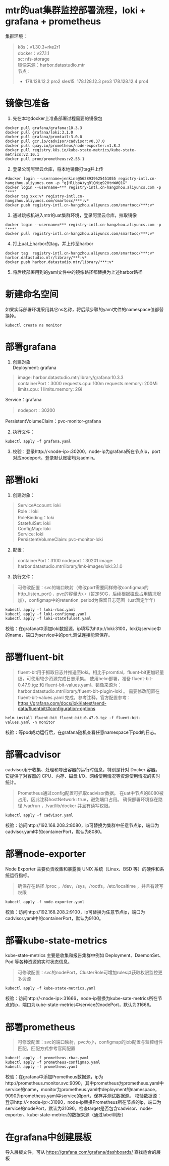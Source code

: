# mtr的uat集群监控部署流程，loki + grafana + prometheus 
集群环境：
> k8s：v1.30.3+rke2r1  
> docker：v27.1.1  
> sc: nfs-storage  
> 镜像来源：harbor.datastudio.mtr  
> 节点：
> - 178.128.12.2 pro2 sles15.
>   178.128.12.3 pro3
>   178.128.12.4 pro4

# 镜像包准备
1. 先在本地docker上准备部署过程需要的镜像包
```
docker pull grafana/grafana:10.3.3
docker pull grafana/loki:3.1.0
docker pull grafana/promtail:3.0.0
docker pull gcr.io/cadvisor/cadvisor:v0.37.0
docker pull quay.io/prometheus/node-exporter:v1.8.2
docker pull registry.k8s.io/kube-state-metrics/kube-state-metrics:v2.10.1
docker pull prom/prometheus:v2.53.1
```
2. 登录公司阿里云仓库，将本地镜像打tag并上传
```
#docker login --username=jenkins@5628939625451055 registry-intl.cn-hangzhou.aliyuncs.com -p "g{HlLbpA)yqRlQNig92HtnW#Q1G"
docker login --username=*** registry-intl.cn-hangzhou.aliyuncs.com -p "***"
docker tag xxx:v* registry-intl.cn-hangzhou.aliyuncs.com/smartocc/***:v*
docker push registry-intl.cn-hangzhou.aliyuncs.com/smartocc/***:v*
```

3. 通过跳板机进入mtr的uat集群环境，登录阿里云仓库，拉取镜像
```
docker login --username=*** registry-intl.cn-hangzhou.aliyuncs.com -p "***"
docker pull registry-intl.cn-hangzhou.aliyuncs.com/smartocc/***:v*
```

4. 打上uat上harbor的tag，并上传至harbor
```
docker tag  registry-intl.cn-hangzhou.aliyuncs.com/smartocc/***:v*  harbor.datastudio.mtr/library/***:v*
docker push harbor.datastudio.mtr/library/***:v*
```

5. 将后续部署用到的yaml文件中的镜像路径都替换为上述harbor路径


# 新建命名空间
如果实际部署环境采用其它ns名称，将后续步骤的yaml文件的namespace值都替换掉。
```shell
kubectl create ns monitor
```


# 部署grafana
1. 创建对象  
Deployment: grafana
> image: harbor.datastudio.mtr/library/grafana:10.3.3  
> containerPort：3000
> requests.cpu: 100m requests.memory: 200Mi
> limits.cpu: 1 limits.memory: 2Gi

Service：grafana
> nodeport：30200

PersistentVolumeClaim：pvc-monitor-grafana  

2. 执行文件：
```shell
kubectl apply -f grafana.yaml
```
3. 校验：登录http://\<node-ip\>:30200，node-ip为grafana所在节点ip，port对应nodeport。登录默认账密均为admin。


# 部署loki
1. 创建对象：
> ServiceAccount: loki  
> Role：loki  
> RoleBinding：loki  
> StatefulSet: loki  
> ConfigMap: loki  
> Service: loki  
> PersistentVolumeClaim: pvc-monitor-loki  

2. 配置：
> containerPort：3100
> nodeport：30201
> image: harbor.datastudio.mtr/library/lmk-images/loki:3.1.0

3. 执行文件：
> 可修改配置：svc的端口映射（修改port需要同样修改configmap的http_listen_port），pvc的容量大小（暂定50G，后续根据磁盘占用情况增加），configmap中的retention_period为保留日志范围（uat暂定半年）
```shell
kubectl apply -f loki-rbac.yaml
kubectl apply -f loki-configmap.yaml
kubectl apply -f loki-statefulset.yaml
```
校验：在grafana中添加loki数据源，ip填写为http://loki:3100，loki为service中的name，端口为service中的port,测试连接能否保存。


# 部署fluent-bit
> fluent-bit用于抓取日志并推送至loki。相比于promtial，fluent-bit更加轻量级，可使用较少资源完成日志采集。
> 使用helm部署，准备 fluent-bit-0.47.9.tgz 和 fluent-bit-values.yaml。镜像来源为：harbor.datastudio.mtr/library/fluent-bit-plugin-loki 。
> 需要修改配置在 fluent-bit-values.yaml 完成，参考注释，官方配置参考：https://grafana.com/docs/loki/latest/send-data/fluentbit/#configuration-options 
```shell
helm install fluent-bit fluent-bit-0.47.9.tgz -f fluent-bit-values.yaml -n monitor
```
校验：等pod成功运行后，在grafana随机查看任意namespace下pod的日志。


# 部署cadvisor
cadvisor用于收集、处理和导出容器的运行时信息，特别是针对 Docker 容器。它提供了对容器的 CPU、内存、磁盘 I/O、网络使用情况等资源使用情况的实时统计。
> Prometheus通过config配置可抓取cadvisor数据。 
> 在uat中节点的8080被占用，因此注释hostNetwork: true，避免端口占用。
> 确保部署环境存在路径 /var/run ，/var/lib/docker 并且有读写权限。
```shell
kubectl apply -f cadvisor.yaml
```
校验：访问http://192.168.208.2:8080，ip可替换为集群中任意节点ip，端口为cadvisor.yaml中的containerPort，默认为8080。


# 部署node-exporter
Node Exporter 主要负责收集和暴露类 UNIX 系统（Linux、BSD 等）的硬件和系统运行指标。
> 确保存在路径 /proc ，/dev，/sys，/rootfs，/etc/localtime ，并且有读写权限
```shell
kubectl apply -f node-exporter.yaml
```
校验：访问http://192.168.208.2:9100，ip可替换为任意节点ip，端口为cadvisor.yaml中的containerPort，默认为9100。


# 部署kube-state-metrics
kube-state-metrics 主要是收集和报告集群中例如 Deployment、DaemonSet、Pod 等各种资源的实时状态信息。
> 可修改配置：svc的nodePort，ClusterRole可增加rules以获取权限监控更多资源
```shell
kubectl apply -f kube-state-metrics.yaml
```
校验：访问http://\<node-ip\>:31666，node-ip替换为kube-sate-metrics所在节点的ip，端口为kube-state-metrics中service的nodePort，默认为31666。


# 部署prometheus
> 可修改配置：svc的端口映射，pvc大小，configmap的job配置与监控组件匹配，匹配方式参考官网配置
```shell
kubectl apply -f prometheus-rbac.yaml
kubectl apply -f prometheus-configmap.yaml
kubectl apply -f prometheus.yaml
```
校验：在grafana中添加Prometheus数据源，ip为http://prometheus.monitor.svc:9090，其中prometheus为prometheus.yaml中service的name，monitor为prometheus.yaml中deployment的namespace，9090为prometheus.yaml中service的port，保存并测试数据源。
校验数据源：登录http://\<node-ip\>:31090，node-ip替换Prometheus所在节点的ip，端口为service的nodePort，默认为31090。检查target是否包含cadvisor、node-exporter、kube-state-metrics的数据来源（通过label判断） 

# 在grafana中创建展板
导入展板文件，可从 https://grafana.com/grafana/dashboards/ 查找适合的展板
